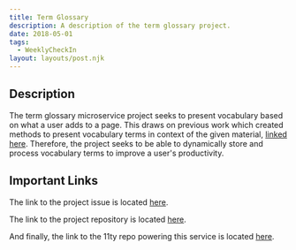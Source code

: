 ```yaml
---
title: Term Glossary
description: A description of the term glossary project. 
date: 2018-05-01
tags:
  - WeeklyCheckIn
layout: layouts/post.njk
---
```


## Description

The term glossary microservice project seeks to present vocabulary based on what a user adds to a page. This draws on previous work which created methods to present vocabulary terms in context of the given material, [linked here](https://github.com/elmsln/issues/issues/848). Therefore, the project seeks to be able to dynamically store and process vocabulary terms to improve a user's productivity. 

## Important Links

The link to the project issue is located [here](https://github.com/elmsln/issues/issues/849).

The link to the project repository is located [here](https://github.com/zjohnson10/final-project-vocab).

And finally, the link to the 11ty repo powering this service is located [here](https://github.com/RajivThummala-psu/TermGlossaryGroupE11ty).
